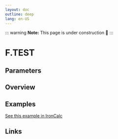 ```yaml
---
layout: doc
outline: deep
lang: en-US
---
```


::: warning
**Note:** This page is under construction 🚧
:::

# F.TEST

## Parameters

## Overview

## Examples

[See this example in IronCalc](https://app.ironcalc.com/?filename=f.test)

## Links